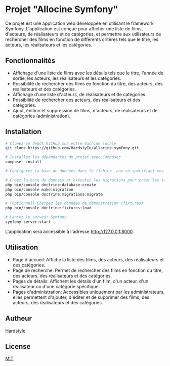 # Projet "Allocine Symfony"

Ce projet est une application web développée en utilisant le framework Symfony. L'application est conçue pour afficher une liste de films, d'acteurs, de réalisateurs et de catégories, et permettre aux utilisateurs de rechercher des films en fonction de différents critères tels que le titre, les acteurs, les réalisateurs et les catégories.

## Fonctionnalités

- Affichage d'une liste de films avec les détails tels que le titre, l'année de sortie, les acteurs, les réalisateurs et les catégories.
- Possibilité de rechercher des films en fonction du titre, des acteurs, des réalisateurs et des catégories.
- Affichage d'une liste d'acteurs, de réalisateurs et de catégories.
- Possibilité de rechercher des acteurs, des réalisateurs et des catégories.
- Ajout, édition et suppression de films, d'acteurs, de réalisateurs et de catégories (administration).

## Installation

```bash
# Clonez ce dépôt GitHub sur votre machine locale
git clone https://github.com/HardstyIe/allocine-symfony.git

# Installez les dépendances du projet avec Composer
composer install

# Configurez la base de données dans le fichier .env en spécifiant vos paramètres de connexion.

# Créez la base de données et exécutez les migrations pour créer les tables
php bin/console doctrine:database:create
php bin/console make:migration
php bin/console doctrine:migrations:migrate

# (Optionnel) Chargez les données de démonstration (fixtures)
php bin/console doctrine:fixtures:load

# Lancez le serveur Symfony
symfony server:start
```

L'application sera accessible à l'adresse http://127.0.0.1:8000.

## Utilisation

- Page d'accueil: Affiche la liste des films, des acteurs, des réalisateurs et des catégories.
- Page de recherche: Permet de rechercher des films en fonction du titre, des acteurs, des réalisateurs et des catégories.
- Pages de détails: Affichent les détails d'un film, d'un acteur, d'un réalisateur ou d'une catégorie spécifique.
- Pages d'administration: Accessibles uniquement par les administrateurs, elles permettent d'ajouter, d'éditer et de supprimer des films, des acteurs, des réalisateurs et des catégories.

## Autheur

[Hardstyle](https://github.com/HardstyIe)

## License

[MIT](https://choosealicense.com/licenses/mit/)

```

```
